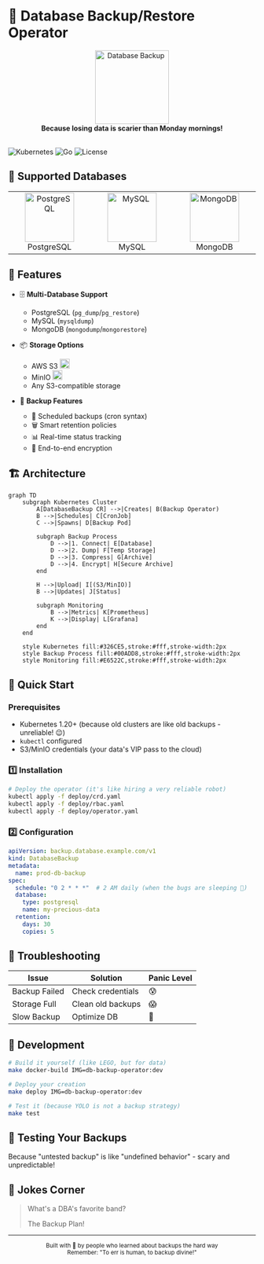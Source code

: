 # 💾 Database Backup/Restore Operator

<div align="center">
  <img src="https://cdn.iconscout.com/icon/premium/png-256-thumb/database-backup-1891610-1597614.png" width="150" alt="Database Backup">
  <br>
  <strong>Because losing data is scarier than Monday mornings!</strong>
  <br><br>
</div>

![Kubernetes](https://img.shields.io/badge/Kubernetes-1.20+-326CE5?logo=kubernetes&style=for-the-badge)
![Go](https://img.shields.io/badge/Go-1.19+-00ADD8?logo=go&style=for-the-badge)
![License](https://img.shields.io/badge/License-Apache--2.0-blue?style=for-the-badge)

## 🎯 Supported Databases

<div align="center">
  <table>
    <tr align="center">
      <td width="200">
        <img src="https://cdn.iconscout.com/icon/free/png-256/postgresql-11-1175122.png" width="100" alt="PostgreSQL">
        <br>PostgreSQL
      </td>
      <td width="200">
        <img src="https://cdn.iconscout.com/icon/free/png-256/mysql-3521596-2945040.png" width="100" alt="MySQL">
        <br>MySQL
      </td>
      <td width="200">
        <img src="https://cdn.iconscout.com/icon/free/png-256/mongodb-5-1175140.png" width="100" alt="MongoDB">
        <br>MongoDB
      </td>
    </tr>
  </table>
</div>

## 🌟 Features

- 🗄️ **Multi-Database Support**
  - PostgreSQL (`pg_dump`/`pg_restore`)
  - MySQL (`mysqldump`)
  - MongoDB (`mongodump`/`mongorestore`)
  
- 📦 **Storage Options**
  - AWS S3 <img src="https://raw.githubusercontent.com/aws/aws-sdk-go-v2/main/logo.png" width="20">
  - MinIO <img src="https://min.io/resources/img/logo.svg" width="20">
  - Any S3-compatible storage

- 🔄 **Backup Features**
  - 📅 Scheduled backups (cron syntax)
  - 🗑️ Smart retention policies
  - 📊 Real-time status tracking
  - 🔐 End-to-end encryption

## 🏗️ Architecture

```mermaid
graph TD
    subgraph Kubernetes Cluster
        A[DatabaseBackup CR] -->|Creates| B(Backup Operator)
        B -->|Schedules| C[CronJob]
        C -->|Spawns| D[Backup Pod]
        
        subgraph Backup Process
            D -->|1. Connect| E[Database]
            D -->|2. Dump| F[Temp Storage]
            D -->|3. Compress| G[Archive]
            D -->|4. Encrypt| H[Secure Archive]
        end
        
        H -->|Upload| I[(S3/MinIO)]
        B -->|Updates| J[Status]
        
        subgraph Monitoring
            B -->|Metrics| K[Prometheus]
            K -->|Display| L[Grafana]
        end
    end

    style Kubernetes fill:#326CE5,stroke:#fff,stroke-width:2px
    style Backup Process fill:#00ADD8,stroke:#fff,stroke-width:2px
    style Monitoring fill:#E6522C,stroke:#fff,stroke-width:2px
```

## 🚀 Quick Start

### Prerequisites
- Kubernetes 1.20+ (because old clusters are like old backups - unreliable! 😉)
- `kubectl` configured
- S3/MinIO credentials (your data's VIP pass to the cloud)

### 1️⃣ Installation

```bash
# Deploy the operator (it's like hiring a very reliable robot)
kubectl apply -f deploy/crd.yaml
kubectl apply -f deploy/rbac.yaml
kubectl apply -f deploy/operator.yaml
```

### 2️⃣ Configuration

```yaml
apiVersion: backup.database.example.com/v1
kind: DatabaseBackup
metadata:
  name: prod-db-backup
spec:
  schedule: "0 2 * * *"  # 2 AM daily (when the bugs are sleeping 🐛)
  database:
    type: postgresql
    name: my-precious-data
  retention:
    days: 30
    copies: 5
```


## 🔧 Troubleshooting

| Issue | Solution | Panic Level |
|-------|----------|-------------|
| Backup Failed | Check credentials | 😰 |
| Storage Full | Clean old backups | 😱 |
| Slow Backup | Optimize DB | 🥱 |

## 🎯 Development

```bash
# Build it yourself (like LEGO, but for data)
make docker-build IMG=db-backup-operator:dev

# Deploy your creation
make deploy IMG=db-backup-operator:dev

# Test it (because YOLO is not a backup strategy)
make test
```

## 🧪 Testing Your Backups

Because "untested backup" is like "undefined behavior" - scary and unpredictable!

## 💭 Jokes Corner

> What's a DBA's favorite band?
>
> The Backup Plan!

---
<div align="center">
  <sub>Built with 💾 by people who learned about backups the hard way</sub>
  <br>
  <sub>Remember: "To err is human, to backup divine!"</sub>
</div>
